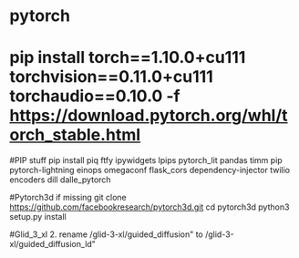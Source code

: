 # pytorch
# pip install torch==1.10.0+cu111 torchvision==0.11.0+cu111 torchaudio==0.10.0 -f https://download.pytorch.org/whl/torch_stable.html

#PIP stuff
pip install piq ftfy ipywidgets lpips pytorch_lit pandas timm pip pytorch-lightning einops omegaconf flask_cors dependency-injector twilio encoders dill dalle_pytorch

#Pytorch3d if missing
git clone https://github.com/facebookresearch/pytorch3d.git
cd pytorch3d 
python3 setup.py install

#Glid_3_xl
2. rename /glid-3-xl/guided_diffusion" to /glid-3-xl/guided_diffusion_ld"




